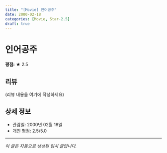 ```yaml
---
title: "[Movie] 인어공주"
date: 2000-02-18
categories: [Movie, Star-2.5]
draft: true
---
```


# 인어공주

**평점:** ★ 2.5

## 리뷰

(리뷰 내용을 여기에 작성하세요)

## 상세 정보

- 관람일: 2000년 02월 18일
- 개인 평점: 2.5/5.0

---

*이 글은 자동으로 생성된 임시 글입니다.*
